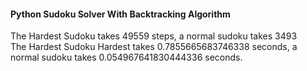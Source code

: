 #### Python Sudoku Solver With Backtracking Algorithm ####

The Hardest Sudoku takes 49559 steps, a normal sudoku takes 3493 <br/>
The Hardest Sudoku Hardest takes 0.7855665683746338 seconds, a normal sudoku takes 0.054967641830444336 seconds.
